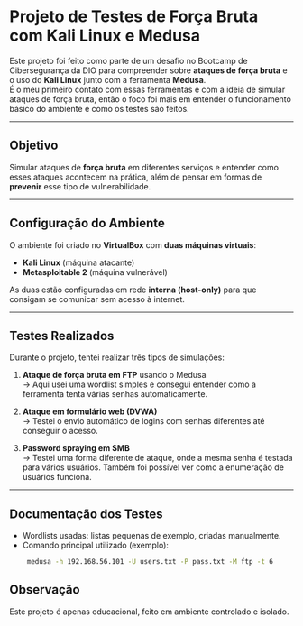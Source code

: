 # Projeto de Testes de Força Bruta com Kali Linux e Medusa 

Este projeto foi feito como parte de um desafio no Bootcamp de Cibersegurança da DIO para compreender sobre **ataques de força bruta** e o uso do **Kali Linux** junto com a ferramenta **Medusa**.  
É o meu primeiro contato com essas ferramentas e com a ideia de simular ataques de força bruta, então o foco foi mais em entender o funcionamento básico do ambiente e como os testes são feitos.

---

## Objetivo

Simular ataques de **força bruta** em diferentes serviços e entender como esses ataques acontecem na prática, além de pensar em formas de **prevenir** esse tipo de vulnerabilidade.

---

## Configuração do Ambiente

O ambiente foi criado no **VirtualBox** com **duas máquinas virtuais**:
- **Kali Linux** (máquina atacante)
- **Metasploitable 2** (máquina vulnerável)

As duas estão configuradas em rede **interna (host-only)** para que consigam se comunicar sem acesso à internet.

---

## Testes Realizados

Durante o projeto, tentei realizar três tipos de simulações:

1. **Ataque de força bruta em FTP** usando o Medusa  
   → Aqui usei uma wordlist simples e consegui entender como a ferramenta tenta várias senhas automaticamente.

2. **Ataque em formulário web (DVWA)**  
   → Testei o envio automático de logins com senhas diferentes até conseguir o acesso.

3. **Password spraying em SMB**  
   → Testei uma forma diferente de ataque, onde a mesma senha é testada para vários usuários. Também foi possível ver como a enumeração de usuários funciona.

---

## Documentação dos Testes

- Wordlists usadas: listas pequenas de exemplo, criadas manualmente.  
- Comando principal utilizado (exemplo):
  ```bash
   medusa -h 192.168.56.101 -U users.txt -P pass.txt -M ftp -t 6
  

## Observação

Este projeto é apenas educacional, feito em ambiente controlado e isolado.
